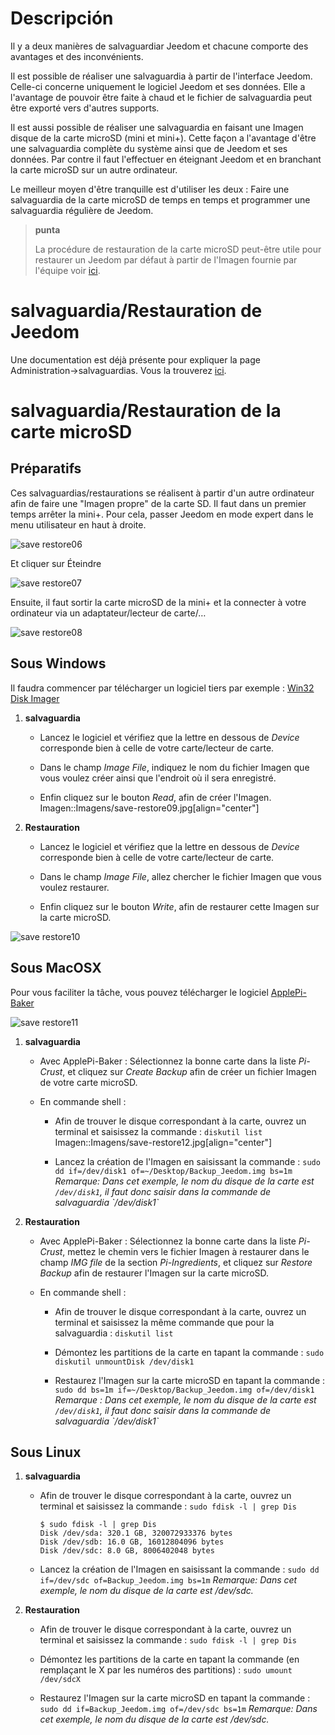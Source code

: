 Descripción 
===========

Il y a deux manières de salvaguardiar Jeedom et chacune comporte des
avantages et des inconvénients.

Il est possible de réaliser une salvaguardia à partir de l'interface
Jeedom. Celle-ci concerne uniquement le logiciel Jeedom et ses données.
Elle a l'avantage de pouvoir être faite à chaud et le fichier de
salvaguardia peut être exporté vers d'autres supports.

Il est aussi possible de réaliser une salvaguardia en faisant une Imagen
disque de la carte microSD (mini et mini+). Cette façon a l'avantage
d'être une salvaguardia complète du système ainsi que de Jeedom et ses
données. Par contre il faut l'effectuer en éteignant Jeedom et en
branchant la carte microSD sur un autre ordinateur.

Le meilleur moyen d'être tranquille est d'utiliser les deux : Faire une
salvaguardia de la carte microSD de temps en temps et programmer une
salvaguardia régulière de Jeedom.

> **punta**
>
> La procédure de restauration de la carte microSD peut-être utile pour
> restaurer un Jeedom par défaut à partir de l'Imagen fournie par
> l'équipe voir
> [ici](https://www.jeedom.fr/doc/documentation/installation/fr_FR/doc-installation.html).

salvaguardia/Restauration de Jeedom 
=================================

Une documentation est déjà présente pour expliquer la page
Administration→salvaguardias. Vous la trouverez
[ici](https://jeedom.github.io/core/fr_FR/backup).

salvaguardia/Restauration de la carte microSD 
===========================================

Préparatifs 
-----------

Ces salvaguardias/restaurations se réalisent à partir d'un autre
ordinateur afin de faire une "Imagen propre" de la carte SD. Il faut dans
un premier temps arrêter la mini+. Pour cela, passer Jeedom en mode
expert dans le menu utilisateur en haut à droite.

![save restore06](Imagens/save-restore06.jpg)

Et cliquer sur Éteindre

![save restore07](Imagens/save-restore07.jpg)

Ensuite, il faut sortir la carte microSD de la mini+ et la connecter à
votre ordinateur via un adaptateur/lecteur de carte/…​

![save restore08](Imagens/save-restore08.jpg)

Sous Windows 
------------

Il faudra commencer par télécharger un logiciel tiers par exemple :
[Win32 Disk Imager](http://sourceforge.net/projects/win32diskImagenr/)

1.  **salvaguardia**

    -   Lancez le logiciel et vérifiez que la lettre en dessous de
        *Device* corresponde bien à celle de votre carte/lecteur
        de carte.

    -   Dans le champ *Image File*, indiquez le nom du fichier Imagen que
        vous voulez créer ainsi que l'endroit où il sera enregistré.

    -   Enfin cliquez sur le bouton *Read*, afin de créer l'Imagen.
        Imagen::Imagens/save-restore09.jpg\[align="center"\]

2.  **Restauration**

    -   Lancez le logiciel et vérifiez que la lettre en dessous de
        *Device* corresponde bien à celle de votre carte/lecteur
        de carte.

    -   Dans le champ *Image File*, allez chercher le fichier Imagen que
        vous voulez restaurer.

    -   Enfin cliquez sur le bouton *Write*, afin de restaurer cette
        Imagen sur la carte microSD.

![save restore10](Imagens/save-restore10.jpg)

Sous MacOSX 
-----------

Pour vous faciliter la tâche, vous pouvez télécharger le logiciel
[ApplePi-Baker](http://www.tweaking4all.com/hardware/raspberry-pi/macosx-apple-pi-baker/)

![save restore11](Imagens/save-restore11.jpg)

1.  **salvaguardia**

    -   Avec ApplePi-Baker : Sélectionnez la bonne carte dans la liste
        *Pi-Crust*, et cliquez sur *Create Backup* afin de créer un
        fichier Imagen de votre carte microSD.

    -   En commande shell :

        -   Afin de trouver le disque correspondant à la carte, ouvrez
            un terminal et saisissez la commande : `diskutil list`
            Imagen::Imagens/save-restore12.jpg\[align="center"\]

        -   Lancez la création de l'Imagen en saisissant la commande :
            `sudo dd if=/dev/disk1 of=~/Desktop/Backup_Jeedom.img bs=1m`
            *Remarque: Dans cet exemple, le nom du disque de la carte
            est `/dev/disk1`, il faut donc saisir dans la commande de
            salvaguardia \`/dev/disk1\`*

2.  **Restauration**

    -   Avec ApplePi-Baker : Sélectionnez la bonne carte dans la liste
        *Pi-Crust*, mettez le chemin vers le fichier Imagen à restaurer
        dans le champ *IMG file* de la section *Pi-Ingredients*, et
        cliquez sur *Restore Backup* afin de restaurer l'Imagen sur la
        carte microSD.

    -   En commande shell :

        -   Afin de trouver le disque correspondant à la carte, ouvrez
            un terminal et saisissez la même commande que pour la
            salvaguardia : `diskutil list`

        -   Démontez les partitions de la carte en tapant la commande :
            `sudo diskutil unmountDisk /dev/disk1`

        -   Restaurez l'Imagen sur la carte microSD en tapant la commande
            :
            `sudo dd bs=1m if=~/Desktop/Backup_Jeedom.img of=/dev/disk1`
            *Remarque : Dans cet exemple, le nom du disque de la carte
            est `/dev/disk1`, il faut donc saisir dans la commande de
            salvaguardia \`/dev/disk1\`*

Sous Linux 
----------

1.  **salvaguardia**

    -   Afin de trouver le disque correspondant à la carte, ouvrez un
        terminal et saisissez la commande : `sudo fdisk -l | grep Dis`

        ``` {.bash}
        $ sudo fdisk -l | grep Dis
        Disk /dev/sda: 320.1 GB, 320072933376 bytes
        Disk /dev/sdb: 16.0 GB, 16012804096 bytes
        Disk /dev/sdc: 8.0 GB, 8006402048 bytes
        ```

    -   Lancez la création de l'Imagen en saisissant la commande :
        `sudo dd if=/dev/sdc of=Backup_Jeedom.img bs=1m` *Remarque: Dans
        cet exemple, le nom du disque de la carte est /dev/sdc.*

2.  **Restauration**

    -   Afin de trouver le disque correspondant à la carte, ouvrez un
        terminal et saisissez la commande : `sudo fdisk -l | grep Dis`

    -   Démontez les partitions de la carte en tapant la commande (en
        remplaçant le X par les numéros des partitions) :
        `sudo umount /dev/sdcX`

    -   Restaurez l'Imagen sur la carte microSD en tapant la commande :
        `sudo dd if=Backup_Jeedom.img of=/dev/sdc bs=1m` *Remarque: Dans
        cet exemple, le nom du disque de la carte est /dev/sdc.*


